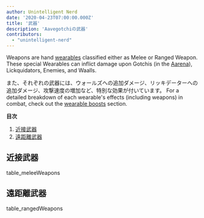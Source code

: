 ```yaml
---
author: Unintelligent Nerd
date: '2020-04-23T07:00:00.000Z'
title: '武器'
description: 'Aavegotchiの武器'
contributors:
  - "unintelligent-nerd"
---
```


Weapons are hand [wearables](/wearables) classified either as Melee or Ranged Weapon. These special Wearables can inflict damage upon Gotchis (in the [Aarena](/aarena)), Lickquidators, Enemies, and Waalls.

また、それぞれの武器には、ウォールズへの追加ダメージ、リッキデーターへの追加ダメージ、攻撃速度の増加など、特別な効果が付いています。 For a detailed breakdown of each wearable's effects (including weapons) in combat, check out the [wearable boosts](/aarena#wearable-boosts) section.

<div class="contentsBox">

**目次**

<ol>
<li><a href=#melee-weapons>近接武器</a></li>
<li><a href=#ranged-weapons>遠距離武器</a></li>
</ol>

</div>

## 近接武器

table_meleeWeapons

## 遠距離武器

table_rangedWeapons